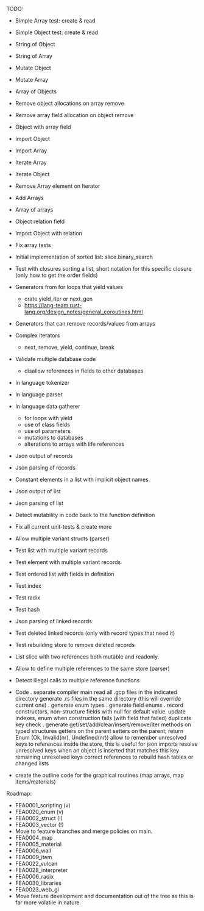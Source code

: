 TODO:
- Simple Array test: create & read
- Simple Object test: create & read
- String of Object
- String of Array
- Mutate Object
- Mutate Array
- Array of Objects
- Remove object allocations on array remove
- Remove array field allocation on object remove
- Object with array field
- Import Object
- Import Array
- Iterate Array
- Iterate Object
- Remove Array element on Iterator
- Add Arrays
- Array of arrays
- Object relation field
- Import Object with relation
- Fix array tests
- Initial implementation of sorted list: slice.binary_search
- Test with closures sorting a list, short notation for this specific closure (only how to get the order fields)
- Generators from for loops that yield values
  - crate yield_iter or next_gen
  - https://lang-team.rust-lang.org/design_notes/general_coroutines.html
- Generators that can remove records/values from arrays
- Complex iterators
  - next, remove, yield, continue, break
- Validate multiple database code
  - disallow references in fields to other databases
- In language tokenizer
- In language parser
- In language data gatherer
  - for loops with yield
  - use of class fields
  - use of parameters
  - mutations to databases
  - alterations to arrays with life references
- Json output of records
- Json parsing of records
- Constant elements in a list with implicit object names
- Json output of list
- Json parsing of list
- Detect mutability in code back to the function definition
- Fix all current unit-tests & create more
- Allow multiple variant structs (parser)
- Test list with multiple variant records
- Test element with multiple variant records
- Test ordered list with fields in definition
- Test index
- Test radix
- Test hash
- Json parsing of linked records
- Test deleted linked records (only with record types that need it)
- Test rebuilding store to remove deleted records
- List slice with two references both mutable and readonly.
- Allow to define multiple references to the same store (parser)
- Detect illegal calls to multiple reference functions

- Code
  . separate compiler main
        read all .gcp files in the indicated directory
        generate .rs files in the same directory (this will override current one)
  . generate enum types
  . generate field enums
  . record constructors, non-structure fields with null for default value.
        update indexes, enum when construction fails (with field that failed)
        duplicate key check
  . generate get/set/add/clear/insert/remove/iter methods on typed structures
        getters on the parent
        setters on the parent; return Enum (Ok, Invalid(nr), Undefined(nr))
        allow to remember unresolved keys to references inside the store, this is useful for json imports
        resolve unresolved keys when an object is inserted that matches this key
        remaining unresolved keys
        correct references to rebuild hash tables or changed lists
- create the outline code for the graphical routines (map arrays, map items/materials)

Roadmap:
- FEA0001_scripting (v)
- FEA0020_enum      (v)
- FEA0002_struct    (!)
- FEA0003_vector    (!)
- Move to feature branches and merge policies on main.
- FEA0004_map
- FEA0005_material
- FEA0006_wall
- FEA0009_item
- FEA0022_vulcan
- FEA0028_interpreter
- FEA0006_radix
- FEA0030_libraries
- FEA0023_web_gl
- Move feature development and documentation out of the tree as this is far more volatile in nature.
